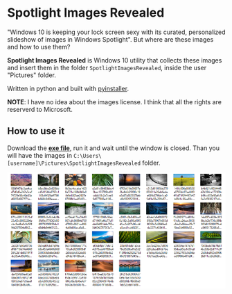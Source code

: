 # Spotlight Images Revealed

"Windows 10 is keeping your lock screen sexy with its curated, personalized slideshow of images in Windows Spotlight". But where are these images and how to use them?

**Spotlight Images Revealed** is Windows 10 utility that collects these images and insert them in the folder `SpotlightImagesRevealed`, inside the user "Pictures" folder.

Written in python and built with [pyinstaller](http://www.pyinstaller.org/).

**NOTE**: I have no idea about the images license. I think that all the rights are reserverd to Microsoft.

## How to use it

Download the [**exe file**](https://github.com/aborruso/SpotlightImagesRevealed/releases/download/v0.1/slr.exe), run it and wait until the window is closed. Than you will have the images in `C:\Users\[username]\Pictures\SpotlightImagesRevealed` folder.

![](./resources/SpotlightImagesRevealed.png)